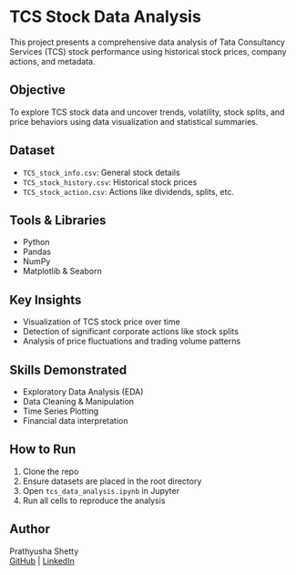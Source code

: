 # TCS Stock Data Analysis 

This project presents a comprehensive data analysis of Tata Consultancy Services (TCS) stock performance using historical stock prices, company actions, and metadata.

## Objective
To explore TCS stock data and uncover trends, volatility, stock splits, and price behaviors using data visualization and statistical summaries.

## Dataset
- `TCS_stock_info.csv`: General stock details
- `TCS_stock_history.csv`: Historical stock prices
- `TCS_stock_action.csv`: Actions like dividends, splits, etc.

## Tools & Libraries
- Python
- Pandas
- NumPy
- Matplotlib & Seaborn

## Key Insights
- Visualization of TCS stock price over time
- Detection of significant corporate actions like stock splits
- Analysis of price fluctuations and trading volume patterns

## Skills Demonstrated
- Exploratory Data Analysis (EDA)
- Data Cleaning & Manipulation
- Time Series Plotting
- Financial data interpretation

## How to Run
1. Clone the repo
2. Ensure datasets are placed in the root directory
3. Open `tcs_data_analysis.ipynb` in Jupyter
4. Run all cells to reproduce the analysis

## Author
Prathyusha Shetty  
[GitHub](https://github.com/PrathyushaShetty) | [LinkedIn](https://www.linkedin.com/in/prathyusha-shetty-1b159624a/)

